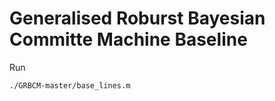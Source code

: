 # Generalised Roburst Bayesian Committe Machine Baseline

Run

```
./GRBCM-master/base_lines.m
```

